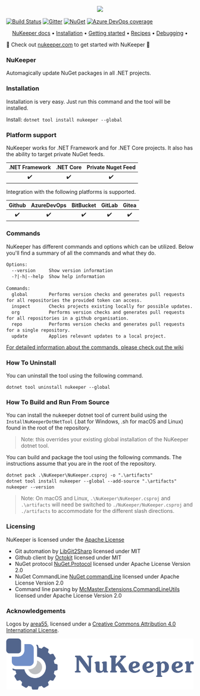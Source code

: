 <p align="center"><img src="./assets/NuKeeperTopBar.jpg"></p>

[![Build Status](https://dev.azure.com/nukeeper/NuKeeper/_apis/build/status/NuKeeper%20PR%20Build?branchName=master)](https://dev.azure.com/nukeeper/NuKeeper/_build/latest?definitionId=4&branchName=master)
[![Gitter](https://img.shields.io/gitter/room/NuKeeperDotNet/Lobby.js.svg?maxAge=2592000)](https://gitter.im/NuKeeperDotNet/Lobby)
[![NuGet](https://img.shields.io/nuget/v/NuKeeper.svg?maxAge=3600)](https://www.nuget.org/packages/NuKeeper/)
[![Azure DevOps coverage](https://img.shields.io/azure-devops/coverage/nukeeper/NuKeeper/4.svg)](https://dev.azure.com/nukeeper/NuKeeper/_build?definitionId=4)   
<p align="center">
  <a href="https://nukeeper.com">NuKeeper docs</a> •
  <a href="https://nukeeper.com/basics/installation/">Installation</a> •
  <a href="https://nukeeper.com/basics/installation/#using-nukeeper">Getting started</a> •
  <a href="https://github.com/NuKeeperDotNet/NuKeeper/wiki/Recipes">Recipes</a> •
  <a href="https://github.com/NuKeeperDotNet/NuKeeper/wiki/Debugging-NuKeeper">Debugging</a> •
</p>

👀 Check out [nukeeper.com](https://nukeeper.com) to get started with NuKeeper 👀

### NuKeeper

Automagically update NuGet packages in all .NET projects.

### Installation

Installation is very easy. Just run this command and the tool will be installed. 

Install: `dotnet tool install nukeeper --global`

### Platform support

NuKeeper works for .NET Framework and for .NET Core projects. It also has the ability to target private NuGet feeds.

| .NET Framework     |     .NET Core      |    Private Nuget Feed    |
|:------------------:|:------------------:|:------------------------:| 
| :heavy_check_mark: | :heavy_check_mark: |     :heavy_check_mark:   |

Integration with the following platforms is supported.

|     Github         |     AzureDevOps    |      BitBucket     |       GitLab       |       Gitea        |
|:------------------:|:------------------:|:------------------:|:------------------:|:------------------:|
| :heavy_check_mark: | :heavy_check_mark: | :heavy_check_mark: | :heavy_check_mark: | :heavy_check_mark: |

### Commands

NuKeeper has different commands and options which can be utilized. Below you'll find a summary of all the commands and what they do.

```
Options:
  --version     Show version information
  -?|-h|--help  Show help information

Commands:
  global        Performs version checks and generates pull requests for all repositories the provided token can access.
  inspect       Checks projects existing locally for possible updates.
  org           Performs version checks and generates pull requests for all repositories in a github organisation.
  repo          Performs version checks and generates pull requests for a single repository.
  update        Applies relevant updates to a local project.
```

[For detailed information about the commands, please check out the wiki](https://github.com/NuKeeperDotNet/NuKeeper/wiki) 

### How To Uninstall

You can uninstall the tool using the following command.

```console
dotnet tool uninstall nukeeper --global
```

### How To Build and Run From Source

You can install the nukeeper dotnet tool of current build using the `InstallNuKeeperDotNetTool` (.bat for Windows, .sh for macOS and Linux) found in the root of the repository.

>Note: this overrides your existing global installation of the NuKeeper dotnet tool.

You can build and package the tool using the following commands. The instructions assume that you are in the root of the repository.

```console
dotnet pack .\NuKeeper\NuKeeper.csproj -o ".\artifacts"
dotnet tool install nukeeper --global --add-source ".\artifacts"
nukeeper --version
```

> Note: On macOS and Linux, `.\NuKeeper\NuKeeper.csproj` and `.\artifacts` will need be switched to `./NuKeeper/NuKeeper.csproj` and `./artifacts` to accommodate for the different slash directions.

### Licensing

NuKeeper is licensed under the [Apache License](http://opensource.org/licenses/apache.html)

* Git automation by [LibGit2Sharp](https://github.com/libgit2/libgit2sharp/) licensed under MIT  
* Github client by [Octokit](https://github.com/octokit/octokit.net) licensed under MIT  
* NuGet protocol [NuGet.Protocol](https://github.com/NuGet/NuGet.Client) licensed under Apache License Version 2.0
* NuGet CommandLine [NuGet commandLine](https://github.com/NuGet/NuGet.Client) licensed under Apache License Version 2.0
* Command line parsing by [McMaster.Extensions.CommandLineUtils](https://github.com/natemcmaster/CommandLineUtils) licensed under Apache License Version 2.0

### Acknowledgements

Logos by [area55](https://github.com/area55git), licensed under a [Creative Commons Attribution 4.0 International License](https://creativecommons.org/licenses/by/4.0/).


<p align="center">
  <img src="https://github.com/NuKeeperDotNet/NuKeeper/blob/master/assets/Footer.svg" />
</p>
